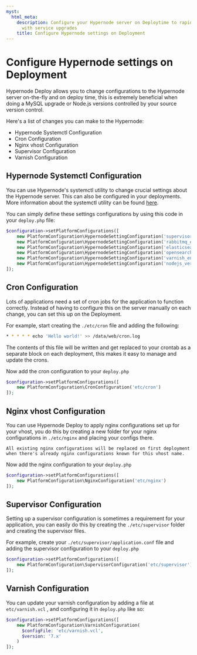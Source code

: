 ```yaml
---
myst:
  html_meta:
    description: Configure your Hypernode server on Deploytime to rapidly test upgrades
      with service upgrades
    title: Configure Hypernode settings on Deployment
---
```


# Configure Hypernode settings on Deployment

Hypernode Deploy allows you to change configurations to the Hypernode server on-the-fly and on deploy time, this is extremely beneficial when doing a MySQL upgrade or Node.js versions controlled by your source version control.

Here's a list of changes you can make to the Hypernode:

- Hypernode Systemctl Configuration
- Cron Configuration
- Nginx vhost Configuration
- Supervisor Configuration
- Varnish Configuration

## Hypernode Systemctl Configuration

You can use Hypernode's systemctl utility to change crucial settings about the Hypernode server. This can also be configured in your deployments. More information about the systemctl utility can be found [here](../../hypernode-platform/tools/how-to-use-the-hypernode-systemctl-cli-tool.md).

You can simply define these settings configurations by using this code in your `deploy.php` file:

```php
$configuration->setPlatformConfigurations([
    new PlatformConfiguration\HypernodeSettingConfiguration('supervisor_enabled', 'True'),
    new PlatformConfiguration\HypernodeSettingConfiguration('rabbitmq_enabled', 'True'),
    new PlatformConfiguration\HypernodeSettingConfiguration('elasticsearch_enabled', 'False'),
    new PlatformConfiguration\HypernodeSettingConfiguration('opensearch_enabled', 'True'),
    new PlatformConfiguration\HypernodeSettingConfiguration('varnish_enabled', 'True'),
    new PlatformConfiguration\HypernodeSettingConfiguration('nodejs_version', '20'),
]);
```

## Cron Configuration

Lots of applications need a set of cron jobs for the application to function correctly. Instead of having to configure this on the server manually on each change, you can set this up on the Deployment.

For example, start creating the `./etc/cron` file and adding the following:

```bash
* * * * * echo 'Hello world!' >> /data/web/cron.log
```

The contents of this file will be written and get replaced to your crontab as a separate block on each deployment, this makes it easy to manage and update the crons.

Now add the cron configuration to your `deploy.php`

```php
$configuration->setPlatformConfigurations([
    new PlatformConfiguration\CronConfiguration('etc/cron')
]);
```

## Nginx vhost Configuration

You can use Hypernode Deploy to apply nginx configurations set up for your vhost, you do this by creating a new folder for your nginx configurations in `./etc/nginx` and placing your configs there.

```{note}
All existing nginx configurations will be replaced on first deployment when there's already nginx configurations known for this vhost name.
```

Now add the nginx configuration to your `deploy.php`

```php
$configuration->setPlatformConfigurations([
    new PlatformConfiguration\NginxConfiguration('etc/nginx')
]);
```

## Supervisor Configuration

Setting up a supervisor configuration is sometimes a requirement for your application, you can easily do this by creating the `./etc/supervisor` folder and creating the supervisor files.

For example, create your `./etc/supervisor/application.conf` file and adding the supervisor configuration to your `deploy.php`

```php
$configuration->setPlatformConfigurations([
    new PlatformConfiguration\SupervisorConfiguration('etc/supervisor')
]);
```

## Varnish Configuration

You can update your varnish configuration by adding a file at `etc/varnish.vcl` , and configuring it in `deploy.php` like so:

```php
$configuration->setPlatformConfigurations([
    new PlatformConfiguration\VarnishConfiguration(
      $configFile: 'etc/varnish.vcl',
      $version: '7.x'
    )
]);
```
